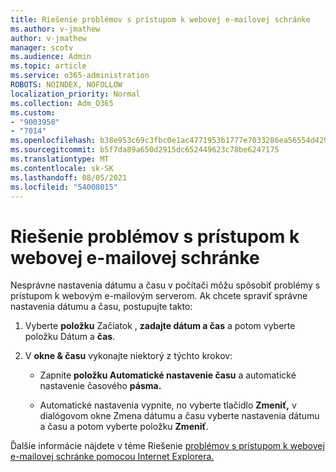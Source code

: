 ```yaml
---
title: Riešenie problémov s prístupom k webovej e-mailovej schránke
ms.author: v-jmathew
author: v-jmathew
manager: scotv
ms.audience: Admin
ms.topic: article
ms.service: o365-administration
ROBOTS: NOINDEX, NOFOLLOW
localization_priority: Normal
ms.collection: Adm_O365
ms.custom:
- "9003958"
- "7014"
ms.openlocfilehash: b38e953c69c3fbc0e1ac4771953b1777e7033286ea56554d42952c2df696bd70
ms.sourcegitcommit: b5f7da89a650d2915dc652449623c78be6247175
ms.translationtype: MT
ms.contentlocale: sk-SK
ms.lasthandoff: 08/05/2021
ms.locfileid: "54008015"
---
```

# <a name="troubleshoot-problems-with-accessing-webmail"></a>Riešenie problémov s prístupom k webovej e-mailovej schránke

Nesprávne nastavenia dátumu a času v počítači môžu spôsobiť problémy s prístupom k webovým e-mailovým serverom. Ak chcete spraviť správne nastavenia dátumu a času, postupujte takto:

1. Vyberte **položku** Začiatok , **zadajte dátum a čas** a potom vyberte položku Dátum a **čas**.
2. V **okne & času** vykonajte niektorý z týchto krokov:

    - Zapnite **položku Automatické nastavenie času** a automatické nastavenie časového **pásma.**

    - Automatické nastavenia vypnite, no vyberte tlačidlo  **Zmeniť,** v dialógovom okne Zmena dátumu a času vyberte nastavenia dátumu a času a potom vyberte položku **Zmeniť**.  

Ďalšie informácie nájdete v téme Riešenie [problémov s prístupom k webovej e-mailovej schránke pomocou Internet Explorera.](https://answers.microsoft.com/windows/forum/all/problem-accessing-email-through-ie/41f871f3-6df3-4bc9-a5bd-7f71651a2888)
